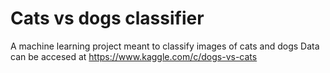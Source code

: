 # Cats vs dogs classifier

A machine learning project meant to classify images of cats and dogs
Data can be accesed at https://www.kaggle.com/c/dogs-vs-cats
